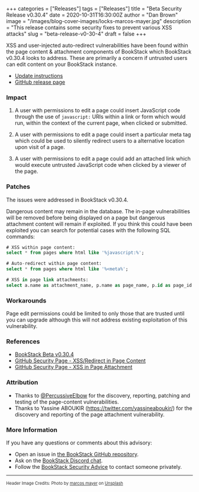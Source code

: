 +++
categories = ["Releases"]
tags = ["Releases"]
title = "Beta Security Release v0.30.4"
date = 2020-10-31T16:30:00Z
author = "Dan Brown"
image = "/images/blog-cover-images/locks-marcos-mayer.jpg"
description = "This release contains some security fixes to prevent various XSS attacks"
slug = "beta-release-v0-30-4"
draft = false
+++


XSS and user-injected auto-redirect vulnerabilities have been found within the page content & attachment components of BookStack which BookStack v0.30.4 looks to address. These are primarily a concern if untrusted users can edit content on your BookStack instance.

* [Update instructions](https://www.bookstackapp.com/docs/admin/updates)
* [GitHub release page](https://github.com/BookStackApp/BookStack/releases/tag/v0.30.4)


### Impact

1. A user with permissions to edit a page could insert JavaScript code through the use of `javascript:` URIs within a link or form which would run, within the context of the current page, when clicked or submitted. 

2. A user with permissions to edit a page could insert a particular meta tag which could be used to silently redirect users to a alternative location upon visit of a page.

3. A user with permissions to edit a page could add an attached link which would execute untrusted JavaScript code when clicked by a viewer of the page.

### Patches

The issues were addressed in BookStack v0.30.4. 

Dangerous content may remain in the database. The in-page vulnerabilities will be removed before being displayed on a page but dangerous attachment content will remain if exploited. If you think this could have been exploited you can search for potential cases with the following SQL commands:

```sql
# XSS within page content:
select * from pages where html like '%javascript:%';

# Auto-redirect within page content:
select * from pages where html like '%<meta%';

# XSS in page link attachments:
select a.name as attachment_name, p.name as page_name, p.id as page_id from attachments a left join pages p on (a.uploaded_to=p.id) where a.path like '%javascript:%';
```

### Workarounds

Page edit permissions could be limited to only those that are trusted until you can upgrade although this will not address existing exploitation of this vulnerability. 

### References

* [BookStack Beta v0.30.4](https://github.com/BookStackApp/BookStack/releases/tag/v0.30.4)
* [GitHub Security Page - XSS/Redirect in Page Content](https://github.com/BookStackApp/BookStack/security/advisories/GHSA-r2cf-8778-3jgp)
* [GitHub Security Page - XSS in Page Attachment](https://github.com/BookStackApp/BookStack/security/advisories/GHSA-7p2j-4h6p-cq3h)

### Attribution

* Thanks to [@PercussiveElbow](https://github.com/PercussiveElbow) for the discovery, reporting, patching and testing of the page-content vulnerabilities.
* Thanks to Yassine ABOUKIR (https://twitter.com/yassineaboukir/) for the discovery and reporting of the page attachment vulnerability.

### More Information

If you have any questions or comments about this advisory:
* Open an issue in [the BookStack GitHub repository](BookStackApp/BookStack/issues).
* Ask on the [BookStack Discord chat](https://discord.gg/ztkBqR2).
* Follow the [BookStack Security Advice](https://github.com/BookStackApp/BookStack#-security) to contact someone privately.


----

<span style="font-size: 0.8em;opacity:0.9;">Header Image Credits: <span>Photo by <a href="https://unsplash.com/@mmayyer?utm_source=unsplash&amp;utm_medium=referral&amp;utm_content=creditCopyText">marcos mayer</a> on <a href="https://unsplash.com/s/photos/lock?utm_source=unsplash&amp;utm_medium=referral&amp;utm_content=creditCopyText">Unsplash</a></span></span>
